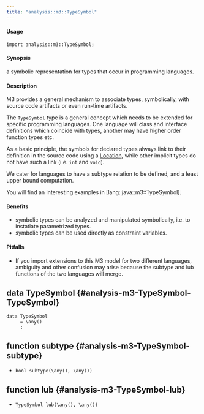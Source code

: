 ```yaml
---
title: "analysis::m3::TypeSymbol"
---
```


#### Usage

`import analysis::m3::TypeSymbol;`


#### Synopsis

a symbolic representation for types that occur in programming languages.

#### Description

M3 provides a general mechanism to associate types, symbolically, with source code artifacts or even run-time artifacts.

The `TypeSymbol` type is a general concept which needs to be extended for specific programming languages. One language will 
class and interface definitions which coincide with types, another may have higher order function types etc.

As a basic principle, the symbols for declared types always link to their definition in the source code using a [Location](/docs//Rascal/Expressions/Values/Location),
while other implicit types do not have such a link (i.e. `int` and `void`).

We cater for languages to have a subtype relation to be defined, and a least upper bound computation. 

You will find an interesting examples in [lang::java::m3::TypeSymbol].



#### Benefits

*  symbolic types can be analyzed and manipulated symbolically, i.e. to instatiate parametrized types.
*  symbolic types can be used directly as constraint variables.

#### Pitfalls

*  If you import extensions to this M3 model for two different languages, ambiguity and other confusion may arise 
because the subtype and lub functions of the two languages will merge.


## data TypeSymbol {#analysis-m3-TypeSymbol-TypeSymbol}

```rascal
data TypeSymbol  
     = \any()
     ;
```

## function subtype {#analysis-m3-TypeSymbol-subtype}

* ``bool subtype(\any(), \any())``

## function lub {#analysis-m3-TypeSymbol-lub}

* ``TypeSymbol lub(\any(), \any())``

